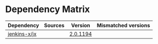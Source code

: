 # Dependency Matrix

Dependency | Sources | Version | Mismatched versions
---------- | ------- | ------- | -------------------
[jenkins-x/jx](https://github.com/jenkins-x/jx.git) |  | [2.0.1194](https://github.com/jenkins-x/jx/releases/tag/v2.0.1194) | 
